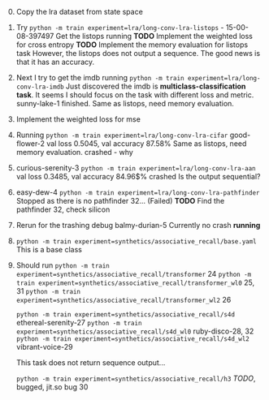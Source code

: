 0. Copy the lra dataset from state space
1. Try `python -m train experiment=lra/long-conv-lra-listops` - 15-00-08-397497
    Get the listops running
    **TODO** Implement the weighted loss for cross entropy
    **TODO** Implement the memory evaluation for listops task
    However, the listops does not output a sequence. 
    The good news is that it has an accuracy. 

2. Next I try to get the imdb running `python -m train experiment=lra/long-conv-lra-imdb`
    Just discovered the imdb is **multiclass-classification task**.
    It seems I should focus on the task with different loss and metric.
    sunny-lake-1 finished.
    Same as listops, need memory evaluation. 

3. Implement the weighted loss for mse
4. Running `python -m train experiment=lra/long-conv-lra-cifar`
    good-flower-2
    val loss 0.5045, val accuracy 87.58%
    Same as listops, need memory evaluation. 
    crashed - why

5. curious-serenity-3 `python -m train experiment=lra/long-conv-lra-aan`
    val loss 0.3485, val accuracy 84.96$%
    crashed
    Is the output sequential? 

6. easy-dew-4 `python -m train experiment=lra/long-conv-lra-pathfinder`
    Stopped as there is no pathfinder 32...
    (Failed)
    **TODO** Find the pathfinder 32, check silicon

7. Rerun for the trashing debug
    balmy-durian-5
    Currently no crash
    **running**

8. `python -m train experiment=synthetics/associative_recall/base.yaml`
    This is a base class

9. Should run 
    `python -m train experiment=synthetics/associative_recall/transformer`
    24
    `python -m train experiment=synthetics/associative_recall/transformer_wl0`
    25, 31
    `python -m train experiment=synthetics/associative_recall/transformer_wl2`
    26
    
    `python -m train experiment=synthetics/associative_recall/s4d`
    ethereal-serenity-27
    `python -m train experiment=synthetics/associative_recall/s4d_wl0`
    ruby-disco-28, 32
    `python -m train experiment=synthetics/associative_recall/s4d_wl2`
    vibrant-voice-29

    This task does not return sequence output...

    `python -m train experiment=synthetics/associative_recall/h3`
    *TODO*, bugged, jit.so bug
    30

